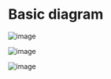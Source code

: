 # Basic diagram

![image](https://user-images.githubusercontent.com/75510135/123963457-198c9280-d9d0-11eb-84b2-d5abf6245f20.png)

![image](https://user-images.githubusercontent.com/75510135/123964170-cd8e1d80-d9d0-11eb-84e7-bb3d32d9fdf2.png)

![image](https://user-images.githubusercontent.com/75510135/123964332-f0b8cd00-d9d0-11eb-8439-ab4c6223efef.png)

